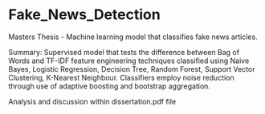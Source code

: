 # Fake_News_Detection
Masters Thesis - Machine learning model that classifies fake news articles. 

Summary:
Supervised model that tests the difference between Bag of Words and TF-IDF feature engineering techniques classified using Naive Bayes, Logistic Regression, Decision Tree, Random Forest, Support Vector Clustering, K-Nearest Neighbour. Classifiers employ noise reduction through use of adaptive boosting and bootstrap aggregation. 

Analysis and discussion within dissertation.pdf file
